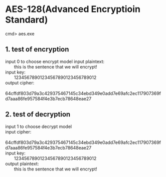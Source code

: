 # AES-128(Advanced Encryptioin Standard)
cmd> aes.exe  
## 1. test of encryption
input 0 to choose encrypt model 
input plaintext:  
&emsp;&emsp;this is the sentence that we will encrypt!  
input key:  
&emsp;&emsp;12345678901234567890123456789012  
output cipher:  
&emsp;&emsp;64cffdf803d79a3c429375467145c34ebd349e0add7e69afc2ec117907369fd7aaa86fe957584f4e3b7ecb78648eae27  
##  2. test of decryption
input 1 to choose decrypt model  
input cipher:  
&emsp;&emsp;64cffdf803d79a3c429375467145c34ebd349e0add7e69afc2ec117907369fd7aaa86fe957584f4e3b7ecb78648eae27  
input key:  
&emsp;&emsp;12345678901234567890123456789012  
output plaintext:  
&emsp;&emsp;this is the sentence that we will encrypt!  